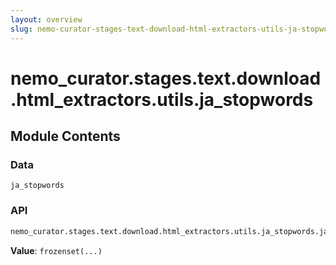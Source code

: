 ```yaml
---
layout: overview
slug: nemo-curator-stages-text-download-html-extractors-utils-ja-stopwords
---
```


# nemo_curator.stages.text.download.html_extractors.utils.ja_stopwords



## Module Contents

### Data

`ja_stopwords`

### API

```python
nemo_curator.stages.text.download.html_extractors.utils.ja_stopwords.ja_stopwords
```

**Value**: `frozenset(...)`

